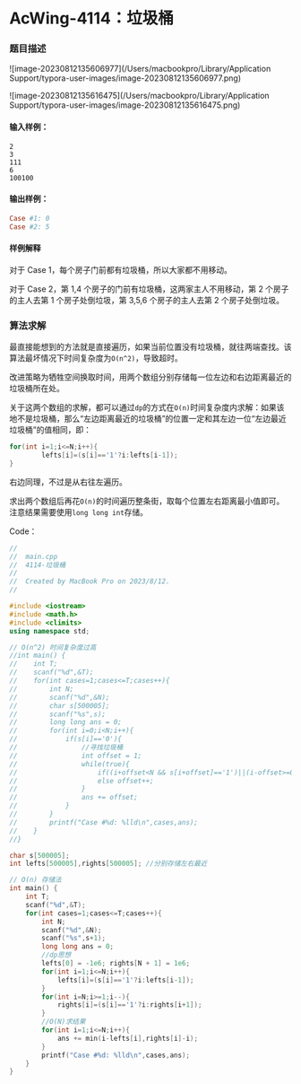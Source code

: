 # AcWing-4114：垃圾桶



### 题目描述

![image-20230812135606977](/Users/macbookpro/Library/Application Support/typora-user-images/image-20230812135606977.png)

![image-20230812135616475](/Users/macbookpro/Library/Application Support/typora-user-images/image-20230812135616475.png)

#### 输入样例：

```
2
3
111
6
100100
```

#### 输出样例：

```toml
Case #1: 0
Case #2: 5
```

#### 样例解释

对于 Case 1，每个房子门前都有垃圾桶，所以大家都不用移动。

对于 Case 2，第 1,4 个房子的门前有垃圾桶，这两家主人不用移动，第 2 个房子的主人去第 1 个房子处倒垃圾，第 3,5,6 个房子的主人去第 2 个房子处倒垃圾。



### 算法求解

最直接能想到的方法就是直接遍历，如果当前位置没有垃圾桶，就往两端查找。该算法最坏情况下时间复杂度为`O(n^2)`，导致超时。

改进策略为牺牲空间换取时间，用两个数组分别存储每一位左边和右边距离最近的垃圾桶所在处。

关于这两个数组的求解，都可以通过`dp`的方式在`O(n)`时间复杂度内求解：如果该地不是垃圾桶，那么“左边距离最近的垃圾桶”的位置一定和其左边一位“左边最近垃圾桶”的值相同，即：

```c++
for(int i=1;i<=N;i++){
    	lefts[i]=(s[i]=='1'?i:lefts[i-1]);
}
```

右边同理，不过是从右往左遍历。

求出两个数组后再花`O(n)`的时间遍历整条街，取每个位置左右距离最小值即可。注意结果需要使用`long long int`存储。

Code：

```c++
//
//  main.cpp
//  4114-垃圾桶
//
//  Created by MacBook Pro on 2023/8/12.
//

#include <iostream>
#include <math.h>
#include <climits>
using namespace std;

// O(n^2) 时间复杂度过高
//int main() {
//    int T;
//    scanf("%d",&T);
//    for(int cases=1;cases<=T;cases++){
//        int N;
//        scanf("%d",&N);
//        char s[500005];
//        scanf("%s",s);
//        long long ans = 0;
//        for(int i=0;i<N;i++){
//            if(s[i]=='0'){
//                //寻找垃圾桶
//                int offset = 1;
//                while(true){
//                    if((i+offset<N && s[i+offset]=='1')||(i-offset>=0 && s[i-offset]=='1')) break;
//                    else offset++;
//                }
//                ans += offset;
//            }
//        }
//        printf("Case #%d: %lld\n",cases,ans);
//    }
//}

char s[500005];
int lefts[500005],rights[500005]; //分别存储左右最近

// O(n) 存储法
int main() {
    int T;
    scanf("%d",&T);
    for(int cases=1;cases<=T;cases++){
        int N;
        scanf("%d",&N);
        scanf("%s",s+1);
        long long ans = 0;
        //dp思想
        lefts[0] = -1e6; rights[N + 1] = 1e6;
        for(int i=1;i<=N;i++){
            lefts[i]=(s[i]=='1'?i:lefts[i-1]);
        }
        for(int i=N;i>=1;i--){
            rights[i]=(s[i]=='1'?i:rights[i+1]);
        }
        //O(N)求结果
        for(int i=1;i<=N;i++){
            ans += min(i-lefts[i],rights[i]-i);
        }
        printf("Case #%d: %lld\n",cases,ans);
    }
}

```

